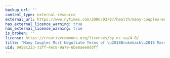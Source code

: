```yaml
---
backup_url: ''
content_type: external-resource
external_url: https://www.nytimes.com/2006/03/07/health/many-couples-must-negotiate-terms-of-brokeback-marriages.html
has_external_licence_warning: true
has_external_license_warning: true
is_broken: ''
license: https://creativecommons.org/licenses/by-nc-sa/4.0/
title: "Many Couples Must Negotiate Terms of \u2018Brokeback\u2019 Marriages"
uid: 0458c223-72ff-4ec8-9a79-6be8aee0ddff
---
```

